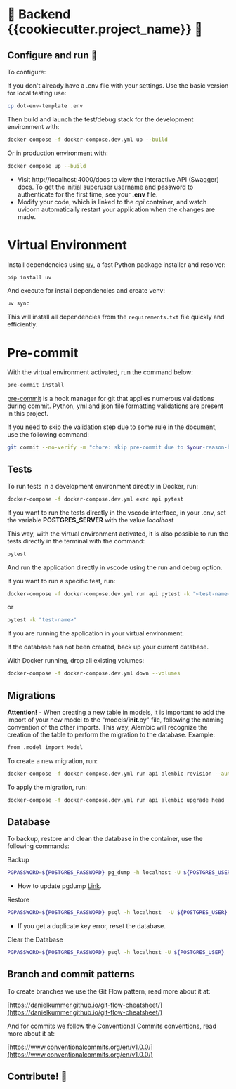# 🎉 Backend {{cookiecutter.project_name}} 🎉

## Configure and run 🚀

To configure:

If you don't already have a .env file with your settings. Use the basic version for local testing use:

```bash
cp dot-env-template .env
```

Then build and launch the test/debug stack for the development environment with:

```bash
docker compose -f docker-compose.dev.yml up --build
```

Or in production environment with:

```bash
docker compose up --build
```

- Visit http://localhost:4000/docs to view the interactive API (Swagger) docs. To get the initial superuser username and password to authenticate for the first time, see your **.env** file.
- Modify your code, which is linked to the _api_ container, and watch uvicorn automatically restart your application when the changes are made.

# Virtual Environment



Install dependencies using [uv](https://github.com/astral-sh/uv), a fast Python package installer and resolver:

```bash
pip install uv
```
And execute for install dependencies and create venv:

```bash
uv sync
```

This will install all dependencies from the `requirements.txt` file quickly and efficiently.

# Pre-commit

With the virtual environment activated, run the command below:

```bash
pre-commit install
```

[pre-commit](https://pre-commit.com/) is a hook manager for git that applies numerous validations during commit. Python, yml and json file formatting validations are present in this project.

If you need to skip the validation step due to some rule in the document, use the following command:

```bash
git commit --no-verify -m "chore: skip pre-commit due to $your-reason-here"
```

## Tests

To run tests in a development environment directly in Docker, run:

```bash
docker-compose -f docker-compose.dev.yml exec api pytest

```

If you want to run the tests directly in the vscode interface, in your .env, set the variable **POSTGRES_SERVER** with the value _localhost_

This way, with the virtual environment activated, it is also possible to run the tests directly in the terminal with the command:

```bash
pytest
```

And run the application directly in vscode using the run and debug option.

If you want to run a specific test, run:

```bash
docker-compose -f docker-compose.dev.yml run api pytest -k "<test-name>"
```

or

```bash
pytest -k "test-name>"
```

If you are running the application in your virtual environment.

If the database has not been created, back up your current database.

With Docker running, drop all existing volumes:

```bash
docker-compose -f docker-compose.dev.yml down --volumes
```

## Migrations

**Attention!** - When creating a new table in models, it is important to add the import of your new model to the "models/**init**.py" file, following the naming convention of the other imports.
This way, Alembic will recognize the creation of the table to perform the migration to the database.
Example:

```bash
from .model import Model

```

To create a new migration, run:
```bash
docker-compose -f docker-compose.dev.yml run api alembic revision --autogenerate -m "<nome-da-migration>"

```

To apply the migration, run:

```bash
docker-compose -f docker-compose.dev.yml run api alembic upgrade head

```

## Database

To backup, restore and clean the database in the container, use the following commands:

Backup

```bash
PGPASSWORD=${POSTGRES_PASSWORD} pg_dump -h localhost -U ${POSTGRES_USER}  ${POSTGRES_DB} > backup.sql

```

- How to update pgdump [Link](https://askubuntu.com/questions/-1456014/how-to-upgrade-postgresql-from-14-to-15-on-ubuntu-22-04).

Restore

```bash
PGPASSWORD=${POSTGRES_PASSWORD} psql -h localhost  -U ${POSTGRES_USER}  ${POSTGRES_DB} < backup.sql

```
- If you get a duplicate key error, reset the database.

Clear the Database

```bash
PGPASSWORD=${POSTGRES_PASSWORD} psql -h localhost -U ${POSTGRES_USER}  -d ${POSTGRES_DB} -c "DROP SCHEMA public CASCADE; CREATE SCHEMA public;"

```

## Branch and commit patterns

To create branches we use the Git Flow pattern, read more about it at:

[https://danielkummer.github.io/git-flow-cheatsheet/](https://danielkummer.github.io/git-flow-cheatsheet/)

And for commits we follow the Conventional Commits conventions, read more about it at:

[https://www.conventionalcommits.org/en/v1.0.0/](https://www.conventionalcommits.org/en/v1.0.0/)

## Contribute! 🤝
